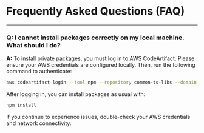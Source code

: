 # Frequently Asked Questions (FAQ)

---

### Q: I cannot install packages correctly on my local machine. What should I do?

**A:** To install private packages, you must log in to AWS CodeArtifact. Please ensure your AWS credentials are configured locally. Then, run the following command to authenticate:

```sh
aws codeartifact login --tool npm --repository common-ts-libs --domain raintree-libs
```

After logging in, you can install packages as usual with:

```sh
npm install
```

If you continue to experience issues, double-check your AWS credentials and network connectivity.